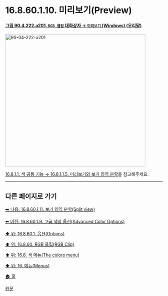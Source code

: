 # 16.8.60.1.10. 미리보기(Preview)

<a id="90-04-222-a201"></a>

#### [그림 90.4.222.a201. `RGB 클립` 대화상자 → `미리보기` (Windows) (우리말)](./90-04-0222-rgb_clip.md#90-04-222-a201)
<img width="448" height="422" alt="90-04-222-a201" src="https://github.com/user-attachments/assets/11bfd4e3-abbc-4780-b7c2-fddeaeb22c24" />

[16.8.1.1. 색 공통 기능 → 16.8.1.1.5. 미리보기와 보기 영역 분할](./16-08-01-01-05-preview_n_split_view.md)을 참고해주세요.

***

## 다른 페이지로 가기

[➡️ 다음: 16.8.60.1.11. 보기 영역 분할(Split view)](./16-08-60-01-11-split_view.md)

[⬅️ 이전: 16.8.60.1.9. 고급 색상 옵션(Advanced Color Options)](./16-08-60-01-09-advanced_color_options.md)

[⬆️ 위: 16.8.60.1. 옵션(Options)](./16-08-60-01-00-options.md)

[⬆️ 위: 16.8.60. RGB 클립(RGB Clip)](./16-08-60-00-rgb-clip.md)

[⬆️ 위: 16.8. 색 메뉴(The colors menu)](./16-08-00-the-colors-menu.md)

[⬆️ 위: 16. 메뉴(Menus)](./16-00-menus.md)

[🏠 홈](./00-home.md)

[원문](https://docs.gimp.org/2.10/ko/gimp-filter-rgb-clip.html#idm34576)